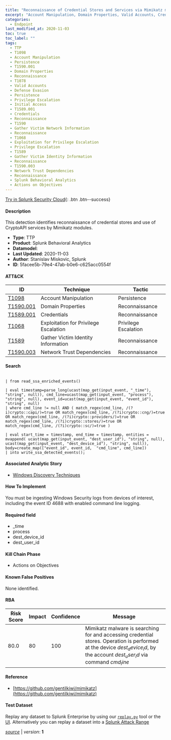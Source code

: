 ```yaml
---
title: "Reconnaissance of Credential Stores and Services via Mimikatz modules"
excerpt: "Account Manipulation, Domain Properties, Valid Accounts, Credentials, Gather Victim Network Information, Exploitation for Privilege Escalation, Gather Victim Identity Information, Network Trust Dependencies"
categories:
  - Endpoint
last_modified_at: 2020-11-03
toc: true
toc_label: ""
tags:
  - TTP
  - T1098
  - Account Manipulation
  - Persistence
  - T1590.001
  - Domain Properties
  - Reconnaissance
  - T1078
  - Valid Accounts
  - Defense Evasion
  - Persistence
  - Privilege Escalation
  - Initial Access
  - T1589.001
  - Credentials
  - Reconnaissance
  - T1590
  - Gather Victim Network Information
  - Reconnaissance
  - T1068
  - Exploitation for Privilege Escalation
  - Privilege Escalation
  - T1589
  - Gather Victim Identity Information
  - Reconnaissance
  - T1590.003
  - Network Trust Dependencies
  - Reconnaissance
  - Splunk Behavioral Analytics
  - Actions on Objectives
---
```




[Try in Splunk Security Cloud](https://www.splunk.com/en_us/cyber-security.html){: .btn .btn--success}

#### Description

This detection identifies reconnaissance of credential stores and use of CryptoAPI services by Mimikatz modules.

- **Type**: TTP
- **Product**: Splunk Behavioral Analytics
- **Datamodel**: 
- **Last Updated**: 2020-11-03
- **Author**: Stanislav Miskovic, Splunk
- **ID**: 5facee5b-79e4-47ab-b0e6-c625acc0554f


#### ATT&CK

| ID          | Technique   | Tactic         |
| ----------- | ----------- | -------------- |
| [T1098](https://attack.mitre.org/techniques/T1098/) | Account Manipulation | Persistence |
| [T1590.001](https://attack.mitre.org/techniques/T1590/001/) | Domain Properties | Reconnaissance || [T1078](https://attack.mitre.org/techniques/T1078/) | Valid Accounts | Defense Evasion, Persistence, Privilege Escalation, Initial Access |
| [T1589.001](https://attack.mitre.org/techniques/T1589/001/) | Credentials | Reconnaissance || [T1590](https://attack.mitre.org/techniques/T1590/) | Gather Victim Network Information | Reconnaissance |
| [T1068](https://attack.mitre.org/techniques/T1068/) | Exploitation for Privilege Escalation | Privilege Escalation |
| [T1589](https://attack.mitre.org/techniques/T1589/) | Gather Victim Identity Information | Reconnaissance |
| [T1590.003](https://attack.mitre.org/techniques/T1590/003/) | Network Trust Dependencies | Reconnaissance |


#### Search

```

| from read_ssa_enriched_events()

| eval timestamp=parse_long(ucast(map_get(input_event, "_time"), "string", null)), cmd_line=ucast(map_get(input_event, "process"), "string", null), event_id=ucast(map_get(input_event, "event_id"), "string", null) 
| where cmd_line != null AND ( match_regex(cmd_line, /(?i)crypto::capi/)=true OR match_regex(cmd_line, /(?i)crypto::cng/)=true OR match_regex(cmd_line, /(?i)crypto::providers/)=true OR match_regex(cmd_line, /(?i)crypto::stores/)=true OR match_regex(cmd_line, /(?i)crypto::sc/)=true )

| eval start_time = timestamp, end_time = timestamp, entities = mvappend( ucast(map_get(input_event, "dest_user_id"), "string", null), ucast(map_get(input_event, "dest_device_id"), "string", null)), body=create_map(["event_id", event_id,  "cmd_line", cmd_line]) 
| into write_ssa_detected_events();
```

#### Associated Analytic Story
* [Windows Discovery Techniques](/stories/windows_discovery_techniques)


#### How To Implement
You must be ingesting Windows Security logs from devices of interest, including the event ID 4688 with enabled command line logging.

#### Required field
* _time
* process
* dest_device_id
* dest_user_id


#### Kill Chain Phase
* Actions on Objectives


#### Known False Positives
None identified.



#### RBA

| Risk Score  | Impact      | Confidence   | Message      |
| ----------- | ----------- |--------------|--------------|
| 80.0 | 80 | 100 | Mimikatz malware is searching for and accessing credential stores. Operation is performed at the device $dest_device_id$, by the account $dest_user_id$ via command $cmd_line$ |



#### Reference

* [https://github.com/gentilkiwi/mimikatz](https://github.com/gentilkiwi/mimikatz)



#### Test Dataset
Replay any dataset to Splunk Enterprise by using our [`replay.py`](https://github.com/splunk/attack_data#using-replaypy) tool or the [UI](https://github.com/splunk/attack_data#using-ui).
Alternatively you can replay a dataset into a [Splunk Attack Range](https://github.com/splunk/attack_range#replay-dumps-into-attack-range-splunk-server)




[*source*](https://github.com/splunk/security_content/tree/develop/detections/endpoint/reconnaissance_of_credential_stores_and_services_via_mimikatz_modules.yml) \| *version*: **1**